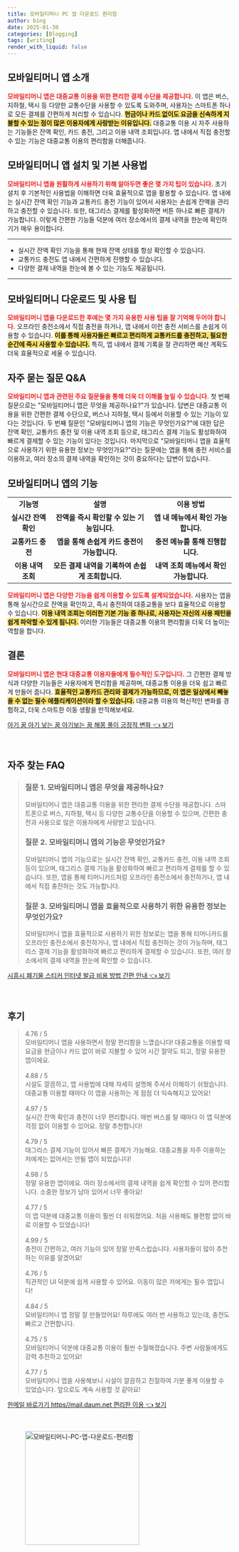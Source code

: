 ```yaml
---
title: 모바일티머니 PC 앱 다운로드 편리함
author: bing
date: 2025-01-30
categories: [Blogging]
tags: [writing]
render_with_liquid: false
---
```



<h2 id='모바일티머니_앱_소개'>모바일티머니 앱 소개</h2>

<p><b><span style="color: #ee2323;">모바일티머니 앱은 대중교통 이용을 위한 편리한 결제 수단을 제공합니다.</span></b> 이 앱은 버스, 지하철, 택시 등 다양한 교통수단을 사용할 수 있도록 도와주며, 사용자는 스마트폰 하나로 모든 결제를 간편하게 처리할 수 있습니다. <b><span style="background-color: #ffe066;">현금이나 카드 없이도 요금을 신속하게 지불할 수 있는 점이 많은 이용자에게 사랑받는 이유입니다.</span></b> 대중교통 이용 시 자주 사용하는 기능들은 잔액 확인, 카드 충전, 그리고 이용 내역 조회입니다. 앱 내에서 직접 충전할 수 있는 기능은 대중교통 이용의 편리함을 더해줍니다.</p>

<h2 id='모바일티머니_앱_설치_및_사용법'>모바일티머니 앱 설치 및 기본 사용법</h2>

<p><b><span style="color: #ee2323;">모바일티머니 앱을 원활하게 사용하기 위해 알아두면 좋은 몇 가지 팁이 있습니다.</span></b> 초기 설치 후 기본적인 사용법을 이해하면 더욱 효율적으로 앱을 활용할 수 있습니다. 앱 내에는 실시간 잔액 확인 기능과 교통카드 충전 기능이 있어서 사용자는 손쉽게 잔액을 관리하고 충전할 수 있습니다. 또한, 태그리스 결제를 활성화하면 버튼 하나로 빠른 결제가 가능합니다. 이렇게 간편한 기능들 덕분에 여러 장소에서의 결제 내역을 한눈에 확인하기가 매우 용이합니다.</p>

<hr />

<ul>
    <li>실시간 잔액 확인 기능을 통해 현재 잔액 상태를 항상 확인할 수 있습니다.</li>
    <li>교통카드 충전도 앱 내에서 간편하게 진행할 수 있습니다.</li>
    <li>다양한 결제 내역을 한눈에 볼 수 있는 기능도 제공됩니다.</li>
</ul>

<hr />

<h2 id='모바일티머니_다운로드_및_사용_팁'>모바일티머니 다운로드 및 사용 팁</h2>

<p><b><span style="color: #ee2323;">모바일티머니 앱을 다운로드한 후에는 몇 가지 유용한 사용 팁을 잘 기억해 두어야 합니다.</span></b> 오프라인 충전소에서 직접 충전을 하거나, 앱 내에서 이런 충전 서비스를 손쉽게 이용할 수 있습니다. <b><span style="background-color: #ffe066;">이를 통해 사용자들은 빠르고 편리하게 교통카드를 충전하고, 필요한 순간에 즉시 사용할 수 있습니다.</span></b> 특히, 앱 내에서 결제 기록을 잘 관리하면 예산 계획도 더욱 효율적으로 세울 수 있습니다.</p>

<h2 id='자주_묻는_질문'>자주 묻는 질문 Q&A</h2>

<p><b><span style="color: #ee2323;">모바일티머니 앱과 관련된 주요 질문들을 통해 더욱 더 이해를 높일 수 있습니다.</span></b> 첫 번째 질문으로는 "모바일티머니 앱은 무엇을 제공하나요?"가 있습니다. 답변은 대중교통 이용을 위한 간편한 결제 수단으로, 버스나 지하철, 택시 등에서 이용할 수 있는 기능이 있다는 것입니다. 두 번째 질문인 "모바일티머니 앱의 기능은 무엇인가요?"에 대한 답은 잔액 확인, 교통카드 충전 및 이용 내역 조회 등으로, 태그리스 결제 기능도 활성화하여 빠르게 결제할 수 있는 기능이 있다는 것입니다. 마지막으로 "모바일티머니 앱을 효율적으로 사용하기 위한 유용한 정보는 무엇인가요?"라는 질문에는 앱을 통해 충전 서비스를 이용하고, 여러 장소의 결제 내역을 확인하는 것이 중요하다는 답변이 있습니다.</p>

<h2 id='모바일티머니_앱의_기능'>모바일티머니 앱의 기능</h2>

<table>
    <tr>
        <td style="text-align: center; height: 17px;"><b>기능명</b></td>
        <td style="text-align: center; height: 17px;"><b>설명</b></td>
        <td style="text-align: center; height: 17px;"><b>이용 방법</b></td>
    </tr>
    <tr>
        <td style="text-align: center; height: 17px;"><b>실시간 잔액 확인</b></td>
        <td style="text-align: center; height: 17px;"><b>잔액을 즉시 확인할 수 있는 기능입니다.</b></td>
        <td style="text-align: center; height: 17px;"><b>앱 내 메뉴에서 확인 가능합니다.</b></td>
    </tr>
    <tr>
        <td style="text-align: center; height: 17px;"><b>교통카드 충전</b></td>
        <td style="text-align: center; height: 17px;"><b>앱을 통해 손쉽게 카드 충전이 가능합니다.</b></td>
        <td style="text-align: center; height: 17px;"><b>충전 메뉴를 통해 진행합니다.</b></td>
    </tr>
    <tr>
        <td style="text-align: center; height: 17px;"><b>이용 내역 조회</b></td>
        <td style="text-align: center; height: 17px;"><b>모든 결제 내역을 기록하여 손쉽게 조회합니다.</b></td>
        <td style="text-align: center; height: 17px;"><b>내역 조회 메뉴에서 확인 가능합니다.</b></td>
    </tr>
</table>

<p><b><span style="color: #ee2323;">모바일티머니 앱은 다양한 기능을 쉽게 이용할 수 있도록 설계되었습니다.</span></b> 사용자는 앱을 통해 실시간으로 잔액을 확인하고, 즉시 충전하여 대중교통을 보다 효율적으로 이용할 수 있습니다. <b><span style="background-color: #ffe066;">이용 내역 조회는 이러한 기본 기능 중 하나로, 사용자는 자신의 사용 패턴을 쉽게 파악할 수 있게 됩니다.</span></b> 이러한 기능들은 대중교통 이용의 편리함을 더욱 더 높이는 역할을 합니다.</p>

<h2 id='결론'>결론</h2>

<p><b><span style="color: #ee2323;">모바일티머니 앱은 현대 대중교통 이용자들에게 필수적인 도구입니다.</span></b> 그 간편한 결제 방식과 다양한 기능들은 사용자에게 편리함을 제공하며, 대중교통 이용을 더욱 쉽고 빠르게 만들어 줍니다. <b><span style="background-color: #ffe066;">효율적인 교통카드 관리와 결제가 가능하므로, 이 앱은 일상에서 빼놓을 수 없는 필수 애플리케이션이라 할 수 있습니다.</span></b> 대중교통 이용의 혁신적인 변화를 경험하고, 더욱 스마트한 이동 생활을 만끽해보세요.</p>


<p><a class="click-button" title="아기 꿈 아기 낳는 꿈 아기보는 꿈 해몽 풀이 긍정적 변화" href="https://blackassets.github.io/posts/%EC%95%84%EA%B8%B0-%EA%BF%88-%EC%95%84%EA%B8%B0-%EB%82%B3%EB%8A%94-%EA%BF%88-%EC%95%84%EA%B8%B0%EB%B3%B4%EB%8A%94-%EA%BF%88-%ED%95%B4%EB%AA%BD-%ED%92%80%EC%9D%B4-%EA%B8%8D%EC%A0%95%EC%A0%81-%EB%B3%80%ED%99%94/" rel="dofollow">아기 꿈 아기 낳는 꿈 아기보는 꿈 해몽 풀이 긍정적 변화 👈 보기</a></p><br>
<h2 id='자주_찾는_FAQ'>자주 찾는 FAQ</h2>
<div itemscope="" itemtype="https://schema.org/FAQPage"> 
<blockquote> 
<div itemscope="" itemprop="mainEntity" itemtype="https://schema.org/Question"> 
<h3 itemprop="name">질문 1. 모바일티머니 앱은 무엇을 제공하나요?</h3> 
<div itemscope="" itemprop="acceptedAnswer" itemtype="https://schema.org/Answer"> 
<span itemprop="text"> 
<p>모바일티머니 앱은 대중교통 이용을 위한 편리한 결제 수단을 제공합니다. 스마트폰으로 버스, 지하철, 택시 등 다양한 교통수단을 이용할 수 있으며, 간편한 충전과 사용으로 많은 이용자에게 사랑받고 있습니다.</p> 
</span> 
</div> 
</div> 

<div itemscope="" itemprop="mainEntity" itemtype="https://schema.org/Question"> 
<h3 itemprop="name">질문 2. 모바일티머니 앱의 기능은 무엇인가요?</h3> 
<div itemscope="" itemprop="acceptedAnswer" itemtype="https://schema.org/Answer"> 
<span itemprop="text"> 
<p>모바일티머니 앱의 기능으로는 실시간 잔액 확인, 교통카드 충전, 이용 내역 조회 등이 있으며, 태그리스 결제 기능을 활성화하여 빠르고 편리하게 결제를 할 수 있습니다. 또한, 앱을 통해 티머니카드처럼 오프라인 충전소에서 충전하거나, 앱 내에서 직접 충전하는 것도 가능합니다.</p> 
</span> 
</div> 
</div> 

<div itemscope="" itemprop="mainEntity" itemtype="https://schema.org/Question"> 
<h3 itemprop="name">질문 3. 모바일티머니 앱을 효율적으로 사용하기 위한 유용한 정보는 무엇인가요?</h3> 
<div itemscope="" itemprop="acceptedAnswer" itemtype="https://schema.org/Answer"> 
<span itemprop="text"> 
<p>모바일티머니 앱을 효율적으로 사용하기 위한 정보로는 앱을 통해 티머니카드를 오프라인 충전소에서 충전하거나, 앱 내에서 직접 충전하는 것이 가능하며, 태그리스 결제 기능을 활성화하여 빠르고 편리하게 결제할 수 있습니다. 또한, 여러 장소에서의 결제 내역을 한눈에 확인할 수 있습니다.</p> 
</span> 
</div> 
</div> 
</blockquote> 
</div>
<p><a class="click-button" title="시흥시 폐기물 스티커 인터넷 발급 비용 방법 간편 안내" href="https://blackassets.github.io/posts/%EC%8B%9C%ED%9D%A5%EC%8B%9C-%ED%8F%90%EA%B8%B0%EB%AC%BC-%EC%8A%A4%ED%8B%B0%EC%BB%A4-%EC%9D%B8%ED%84%B0%EB%84%B7-%EB%B0%9C%EA%B8%89-%EB%B9%84%EC%9A%A9-%EB%B0%A9%EB%B2%95-%EA%B0%84%ED%8E%B8-%EC%95%88%EB%82%B4/" rel="dofollow">시흥시 폐기물 스티커 인터넷 발급 비용 방법 간편 안내 👈 보기</a></p><br>
<h2 id='후기'>후기</h2>
<div itemscope itemtype="https://schema.org/Product">
  <blockquote>
  <div itemprop="review" itemscope itemtype="https://schema.org/Review">
      <div itemprop="reviewRating" itemscope itemtype="https://schema.org/Rating"> <span itemprop="ratingValue">4.76</span> / <span itemprop="bestRating">5</span> </div>
      <span itemprop="reviewBody">모바일티머니 앱을 사용하면서 정말 편리함을 느꼈습니다! 대중교통을 이용할 때 요금을 현금이나 카드 없이 바로 지불할 수 있어 시간 절약도 되고, 정말 유용한 앱이에요.</span>
  </div>
  <br>
  <div itemprop="review" itemscope itemtype="https://schema.org/Review">
      <div itemprop="reviewRating" itemscope itemtype="https://schema.org/Rating"> <span itemprop="ratingValue">4.88</span> / <span itemprop="bestRating">5</span> </div>
      <span itemprop="reviewBody">시설도 깔끔하고, 앱 사용법에 대해 자세히 설명해 주셔서 이해하기 쉬웠습니다. 대중교통 이용할 때마다 이 앱을 사용하는 게 점점 더 익숙해지고 있어요!</span>
  </div>
  <br>
  <div itemprop="review" itemscope itemtype="https://schema.org/Review">
      <div itemprop="reviewRating" itemscope itemtype="https://schema.org/Rating"> <span itemprop="ratingValue">4.97</span> / <span itemprop="bestRating">5</span> </div>
      <span itemprop="reviewBody">실시간 잔액 확인과 충전이 너무 편리합니다. 매번 버스를 탈 때마다 이 앱 덕분에 걱정 없이 이용할 수 있어요. 정말 추천합니다!</span>
  </div>
  <br>
  <div itemprop="review" itemscope itemtype="https://schema.org/Review">
      <div itemprop="reviewRating" itemscope itemtype="https://schema.org/Rating"> <span itemprop="ratingValue">4.79</span> / <span itemprop="bestRating">5</span> </div>
      <span itemprop="reviewBody">태그리스 결제 기능이 있어서 빠른 결제가 가능해요. 대중교통을 자주 이용하는 저에게는 없어서는 안될 앱이 되었습니다!</span>
  </div>
  <br>
  <div itemprop="review" itemscope itemtype="https://schema.org/Review">
      <div itemprop="reviewRating" itemscope itemtype="https://schema.org/Rating"> <span itemprop="ratingValue">4.98</span> / <span itemprop="bestRating">5</span> </div>
      <span itemprop="reviewBody">정말 유용한 앱이에요. 여러 장소에서의 결제 내역을 쉽게 확인할 수 있어 편리합니다. 소중한 정보가 남아 있어서 너무 좋아요!</span>
  </div>
  <br>
  <div itemprop="review" itemscope itemtype="https://schema.org/Review">
      <div itemprop="reviewRating" itemscope itemtype="https://schema.org/Rating"> <span itemprop="ratingValue">4.77</span> / <span itemprop="bestRating">5</span> </div>
      <span itemprop="reviewBody">이 앱 덕분에 대중교통 이용이 훨씬 더 쉬워졌어요. 처음 사용해도 불편함 없이 바로 이용할 수 있었습니다!</span>
  </div>
  <br>
  <div itemprop="review" itemscope itemtype="https://schema.org/Review">
      <div itemprop="reviewRating" itemscope itemtype="https://schema.org/Rating"> <span itemprop="ratingValue">4.99</span> / <span itemprop="bestRating">5</span> </div>
      <span itemprop="reviewBody">충전이 간편하고, 여러 기능이 있어 정말 만족스럽습니다. 사용자들이 많이 추천하는 이유를 알겠어요!</span>
  </div>
  <br>
  <div itemprop="review" itemscope itemtype="https://schema.org/Review">
      <div itemprop="reviewRating" itemscope itemtype="https://schema.org/Rating"> <span itemprop="ratingValue">4.76</span> / <span itemprop="bestRating">5</span> </div>
      <span itemprop="reviewBody">직관적인 UI 덕분에 쉽게 사용할 수 있어요. 이동이 많은 저에게는 필수 앱입니다!</span>
  </div>
  <br>
  <div itemprop="review" itemscope itemtype="https://schema.org/Review">
      <div itemprop="reviewRating" itemscope itemtype="https://schema.org/Rating"> <span itemprop="ratingValue">4.84</span> / <span itemprop="bestRating">5</span> </div>
      <span itemprop="reviewBody">모바일티머니 앱 정말 잘 만들었어요! 하루에도 여러 번 사용하고 있는데, 충전도 빠르고 간편합니다.</span>
  </div>
  <br>
  <div itemprop="review" itemscope itemtype="https://schema.org/Review">
      <div itemprop="reviewRating" itemscope itemtype="https://schema.org/Rating"> <span itemprop="ratingValue">4.75</span> / <span itemprop="bestRating">5</span> </div>
      <span itemprop="reviewBody">모바일티머니 덕분에 대중교통 이용이 훨씬 수월해졌습니다. 주변 사람들에게도 강력 추천하고 있어요!</span>
  </div>
  <br>
  <div itemprop="review" itemscope itemtype="https://schema.org/Review">
      <div itemprop="reviewRating" itemscope itemtype="https://schema.org/Rating"> <span itemprop="ratingValue">4.77</span> / <span itemprop="bestRating">5</span> </div>
      <span itemprop="reviewBody">모바일티머니 앱을 사용해보니 시설이 깔끔하고 친절하여 기분 좋게 이용할 수 있었습니다. 앞으로도 계속 사용할 것 같아요!</span>
  </div>
  </blockquote>
</div>
<p><a class="click-button" title="한메일 바로가기 https//mail.daum.net 편리한 이용" href="https://blackassets.github.io/posts/%ED%95%9C%EB%A9%94%EC%9D%BC-%EB%B0%94%EB%A1%9C%EA%B0%80%EA%B8%B0-httpsmail.daum.net-%ED%8E%B8%EB%A6%AC%ED%95%9C-%EC%9D%B4%EC%9A%A9/" rel="dofollow">한메일 바로가기 https//mail.daum.net 편리한 이용 👈 보기</a></p><br>
<figure class="image"><img src="https://blackassets.github.io/assets/img/thumbnail/모바일티머니-PC-앱-다운로드-편리함.webp" alt="모바일티머니-PC-앱-다운로드-편리함" width="256" height="256"></figure>